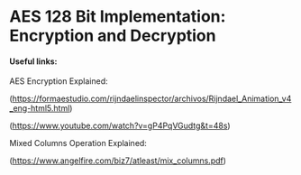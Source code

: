 # AES 128 Bit Implementation: Encryption and Decryption



#### Useful links:

AES Encryption Explained:

(https://formaestudio.com/rijndaelinspector/archivos/Rijndael_Animation_v4_eng-html5.html)

(https://www.youtube.com/watch?v=gP4PqVGudtg&t=48s)

Mixed Columns Operation Explained:

(https://www.angelfire.com/biz7/atleast/mix_columns.pdf)


